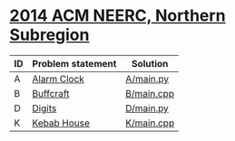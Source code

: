 # [2014 ACM NEERC, Northern Subregion](https://www.e-olymp.com/en/contests/9666)




| ID | Problem statement                                                      | Solution                 |
|----|------------------------------------------------------------------------|--------------------------|
| A  | [Alarm Clock](https://www.e-olymp.com/en/contests/9666/problems/84863) | [A/main.py](A/main.py)   |
| B  | [Buffcraft](https://www.e-olymp.com/en/contests/9666/problems/84864)   | [B/main.cpp](B/main.cpp) |
| D  | [Digits](https://www.e-olymp.com/en/contests/9666/problems/84866)      | [D/main.py](D/main.py)   |
| K  | [Kebab House](https://www.e-olymp.com/en/contests/9666/problems/84873) | [K/main.cpp](K/main.cpp) |

